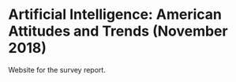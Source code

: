 # Artificial Intelligence: American Attitudes and Trends (November 2018)

Website for the survey report.
